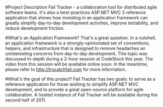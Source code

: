 #Project Description
Fail Tracker - a collaboration tool for distributed agile software teams.  It's also a best-practices ASP.NET MVC 3 reference application that shows how investing in an application framework can greatly simplify day-to-day development activities, improve testability, and reduce development friction.

#What's an Application Framework?
That's a great question.  In a nutshell, an application framework is a strongly-opinionated set of conventions, helpers, and infrastructure that is designed to remove headaches an uninteresting concerns from day-to-day development.  This topic was discussed in-depth during a 2-hour session at CodeStock this year.  The video from this session will be available online soon.  In the meantime, please refer to http://trycatchfail.com for more information.

#What's the goal of this project?
Fail Tracker has two goals: to serve as a reference application for those wishing to simplify ASP.NET MVC development, and to provide a great open-source platform for agile collaboration.  A hosted instance of Fail Tracker will be available during the second half of 2011. 